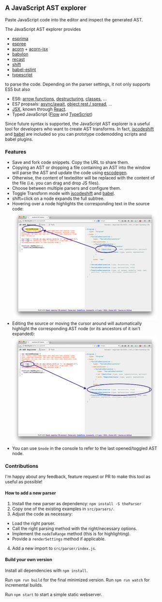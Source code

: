 ## A JavaScript AST explorer

Paste JavaScript code into the editor and inspect the generated AST.

The JavaScript AST explorer provides

- [esprima][]
- [espree][]
- [acorn][] + [acorn-jsx][]
- [babylon][]
- [recast][]
- [shift][]
- [babel-eslint][]
- [typescript][]

to parse the code. Depending on the parser settings, it not only supports ES5
but also

- ES6: [arrow functions](https://github.com/lukehoban/es6features#arrows), [destructuring](https://github.com/lukehoban/es6features#destructuring),
  [classes](https://github.com/lukehoban/es6features#classes), ...
- ES7 propsals: [async/await](https://github.com/lukehoban/ecmascript-asyncawait), [object rest / spread](https://github.com/sebmarkbage/ecmascript-rest-spread),  ...
- [JSX](https://facebook.github.io/jsx/), known through [React](https://facebook.github.io/react/).
- Typed JavaScript ([Flow](http://flowtype.org/) and [TypeScript](http://typescriptlang.org/))

Since future syntax is supported, the JavaScript AST explorer is a useful tool
for developers who want to create AST transforms.
In fact, [jscodeshift][] and [babel][] are included so you can prototype
codemodding scripts and babel plugins.

### Features

- Save and fork code snippets. Copy the URL to share them.
- Copying an AST or dropping a file containing an AST into the window will
parse the AST and update the code using [escodegen][].
- Otherwise, the content of texteditor will be replaced with the content of the file (i.e.
you can drag and drop JS files).
- Choose between multiple parsers and configure them.
- Toggle Transform mode with [jscodeshift][] and [babel][].
- shift+click on a node expands the full subtree.
- Hovering over a node highlights the corresponding text in the source code:
![source highlight](assets/source.png)
- Editing the source or moving the cursor around will automatically highlight the
corresponding AST node (or its ancestors of it isn't expanded):
![source highlight](assets/ast.png)
- You can use `$node` in the console to refer to the last opened/toggled AST 
node.

[esprima]: https://github.com/jQuery/esprima
[babylon]: https://babeljs.io/
[babel]: https://babeljs.io/docs/advanced/plugins/
[espree]: https://github.com/eslint/espree
[acorn]: https://github.com/ternjs/acorn
[acorn-jsx]: https://github.com/RReverser/acorn-jsx
[recast]: https://github.com/benjamn/recast
[shift]: https://github.com/shapesecurity/shift-parser-js
[typescript]: https://github.com/Microsoft/TypeScript/
[babel-eslint]: https://github.com/babel/babel-eslint
[jscodeshift]: https://github.com/facebook/jscodeshift
[escodegen]: https://github.com/estools/escodegen

### Contributions

I'm happy about any feedback, feature request or PR to make this tool as useful
as possible!

#### How to add a new parser

1. Install the new parser as dependency: `npm install -S theParser`
2. Copy one of the existing examples in `src/parsers/`.
3. Adjust the code as necessary:
  - Load the right parser.
  - Call the right parsing method with the right/necessary options.
  - Implement the `nodeToRange` method (this is for highlighting).
  - Provide a `renderSettings` method if applicable.
4. Add a new import to `src/parser/index.js`.

#### Build your own version

Install all dependencies with `npm install`.

Run `npm run build` for the final minimized version.
Run `npm run watch` for incremental builds.

Run `npm start` to start a simple static webserver.
